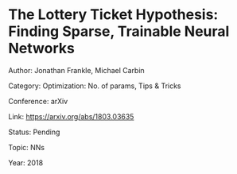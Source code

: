 # The Lottery Ticket Hypothesis: Finding Sparse, Trainable Neural Networks
Author: Jonathan Frankle, Michael Carbin

Category: Optimization: No. of params, Tips & Tricks

Conference: arXiv

Link: https://arxiv.org/abs/1803.03635

Status: Pending

Topic: NNs

Year: 2018
